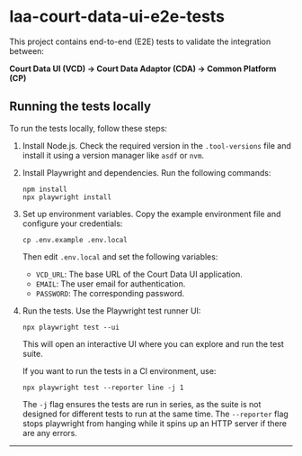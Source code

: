# laa-court-data-ui-e2e-tests

This project contains end-to-end (E2E) tests to validate the integration between:

**Court Data UI (VCD) → Court Data Adaptor (CDA) → Common Platform (CP)**

## Running the tests locally

To run the tests locally, follow these steps:

1. Install Node.js.
   Check the required version in the `.tool-versions` file and install it using a version manager like `asdf` or `nvm`.

2. Install Playwright and dependencies.
   Run the following commands:
   ```
   npm install
   npx playwright install
   ```

3. Set up environment variables.
   Copy the example environment file and configure your credentials:
   ```
   cp .env.example .env.local
   ```
   Then edit `.env.local` and set the following variables:
   - `VCD_URL`: The base URL of the Court Data UI application.
   - `EMAIL`: The user email for authentication.
   - `PASSWORD`: The corresponding password.

4. Run the tests.
   Use the Playwright test runner UI:
   ```
   npx playwright test --ui
   ```

   This will open an interactive UI where you can explore and run the test suite.

   If you want to run the tests in a CI environment, use:
   ```
   npx playwright test --reporter line -j 1
   ```
   The `-j` flag ensures the tests are run in series, as the suite is not designed for different tests to run at the same time. The `--reporter` flag stops playwright from hanging while it spins up an HTTP server if there are any errors.
---
